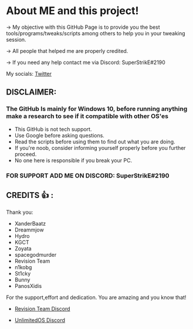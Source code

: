 # About ME and this project!
-> My objective with this GitHub Page is to provide you the best tools/programs/tweaks/scripts among others to help you in your tweaking session.

-> All people that helped me are properly credited.

-> If you need any help contact me via Discord: SuperStrikE#2190

My socials:
 [Twitter](https://twitter.com/superstrikexd)





## DISCLAIMER:
### The GitHub Is mainly for Windows 10, before running anything make a research to see if it compatible with other OS'es
- This GitHub is not tech support.
- Use Google before asking questions.
- Read the scripts before using them to find out what you are doing.
- If you're noob, consider informing yourself properly before you further proceed.
- No one here is responsible if you break your PC.

### FOR SUPPORT ADD ME ON DISCORD: SuperStrikE#2190 


## CREDITS  :+1: :

Thank you: 
- XanderBaatz
- Dreammjow
- Hydro
- KGCT
- Zoyata 
- spacegodmurder
- Revision Team
- n1kobg
- St1cky
- Bunny
- PanosXidis

For the support,effort and dedication.
You are amazing and you know that!


- [Revision Team Discord](https://discord.gg/962y4pU)

- [UnlimitedOS Discord](https://discord.gg/yKkJhE4)
